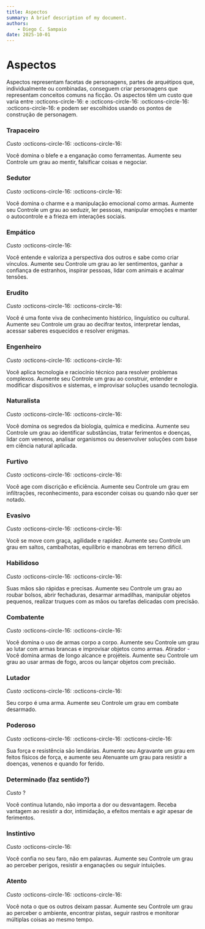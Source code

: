 ```yaml
---
title: Aspectos
summary: A brief description of my document.
authors:
    - Diego C. Sampaio
date: 2025-10-01
---
```


# Aspectos

Aspectos representam facetas de personagens, partes de arquétipos que, individualmente ou combinadas, conseguem criar personagens que representam conceitos comuns na ficção. Os aspectos têm um custo que varia entre :octicons-circle-16: e :octicons-circle-16: :octicons-circle-16: :octicons-circle-16: e podem ser escolhidos usando os pontos de construção de personagem.

### Trapaceiro
*Custo* :octicons-circle-16: :octicons-circle-16:  

Você domina o blefe e a enganação como ferramentas. Aumente seu Controle um grau ao mentir, falsificar coisas e negociar.

### Sedutor
*Custo* :octicons-circle-16: :octicons-circle-16:    

Você domina o charme e a manipulação emocional como armas. Aumente seu Controle um grau ao seduzir, ler pessoas, manipular emoções e manter o autocontrole e a frieza em interações sociais.

### Empático 
*Custo* :octicons-circle-16:

Você entende e valoriza a perspectiva dos outros e sabe como criar vínculos. Aumente seu Controle um grau ao ler sentimentos, ganhar a confiança de estranhos, inspirar pessoas, lidar com animais e acalmar tensões.

### Erudito
*Custo* :octicons-circle-16: :octicons-circle-16:

Você é uma fonte viva de conhecimento histórico, linguístico ou cultural. Aumente seu Controle um grau ao decifrar textos, interpretar lendas, acessar saberes esquecidos e resolver enigmas.

### Engenheiro
*Custo* :octicons-circle-16: :octicons-circle-16:

Você aplica tecnologia e raciocínio técnico para resolver problemas complexos. Aumente seu Controle um grau ao construir, entender e modificar dispositivos e sistemas, e improvisar soluções usando tecnologia.

### Naturalista
*Custo* :octicons-circle-16: :octicons-circle-16:

Você domina os segredos da biologia, química e medicina. Aumente seu Controle um grau ao identificar substâncias, tratar ferimentos e doenças, lidar com venenos, analisar organismos ou desenvolver soluções com base em ciência natural aplicada.

### Furtivo
*Custo* :octicons-circle-16: :octicons-circle-16:

Você age com discrição e eficiência. Aumente seu Controle um grau em infiltrações, reconhecimento, para esconder coisas ou quando não quer ser notado.

### Evasivo
*Custo* :octicons-circle-16: :octicons-circle-16:

Você se move com graça, agilidade e rapidez. Aumente seu Controle um grau em saltos, cambalhotas, equilíbrio e manobras em terreno difícil. 

### Habilidoso
*Custo* :octicons-circle-16: :octicons-circle-16:

Suas mãos são rápidas e precisas. Aumente seu Controle um grau ao roubar bolsos, abrir fechaduras, desarmar armadilhas, manipular objetos pequenos, realizar truques com as mãos ou tarefas delicadas com precisão.

### Combatente
*Custo* :octicons-circle-16: :octicons-circle-16:

Você domina o uso de armas corpo a corpo. Aumente seu Controle um grau ao lutar com armas brancas e improvisar objetos como armas.
Atirador - Você domina armas de longo alcance e projéteis. Aumente seu Controle um grau ao usar armas de fogo, arcos ou lançar objetos com precisão.

### Lutador
*Custo* :octicons-circle-16: :octicons-circle-16:

Seu corpo é uma arma. Aumente seu Controle um grau em combate desarmado.

### Poderoso
*Custo* :octicons-circle-16: :octicons-circle-16: :octicons-circle-16:

Sua força e resistência são lendárias. Aumente seu Agravante um grau em feitos físicos de força, e aumente seu Atenuante um grau para resistir a doenças, venenos e quando for ferido.

### Determinado (faz sentido?)
*Custo* ?

Você continua lutando, não importa a dor ou desvantagem. Receba vantagem ao resistir a dor, intimidação, a efeitos mentais e agir apesar de ferimentos.

### Instintivo
*Custo* :octicons-circle-16:

Você confia no seu faro, não em palavras. Aumente seu Controle um grau ao perceber perigos, resistir a enganações ou seguir intuições.

### Atento
*Custo* :octicons-circle-16: :octicons-circle-16:

Você nota o que os outros deixam passar. Aumente seu Controle um grau ao perceber o ambiente, encontrar pistas, seguir rastros e monitorar múltiplas coisas ao mesmo tempo.